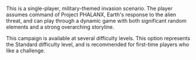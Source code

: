 This is a single-player, military-themed invasion scenario. The player
assumes command of Project PHALANX, Earth's response to the alien
threat, and can play through a dynamic game with both significant random
elements and a strong overarching storyline.

This campaign is available at several difficulty levels. This option
represents the Standard difficulty level, and is recommended for
first-time players who like a challenge.